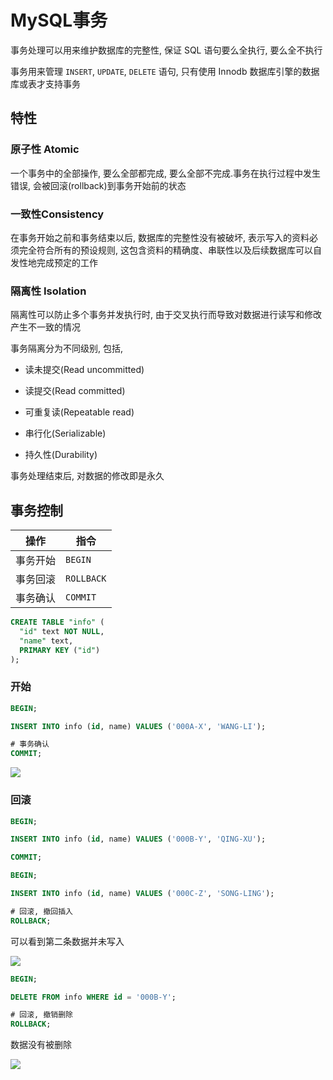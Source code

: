 <!--
 * @Description: 
 * @Version: 1.0
 * @Author: DaLao
 * @Email: dalao@xxx.com
 * @Date: 2021-01-16 17:59:35
 * @LastEditors: dalao
 * @LastEditTime: 2023-03-18 00:32:25
-->

# MySQL事务


事务处理可以用来维护数据库的完整性, 保证 SQL 语句要么全执行, 要么全不执行

事务用来管理 `INSERT`, `UPDATE`, `DELETE` 语句, 只有使用 Innodb 数据库引擎的数据库或表才支持事务



## 特性


### 原子性 Atomic

一个事务中的全部操作, 要么全部都完成, 要么全部不完成.事务在执行过程中发生错误, 会被回滚(rollback)到事务开始前的状态


### 一致性Consistency

在事务开始之前和事务结束以后, 数据库的完整性没有被破坏, 表示写入的资料必须完全符合所有的预设规则, 这包含资料的精确度、串联性以及后续数据库可以自发性地完成预定的工作


### 隔离性 Isolation

隔离性可以防止多个事务并发执行时, 由于交叉执行而导致对数据进行读写和修改产生不一致的情况

事务隔离分为不同级别, 包括, 

- 读未提交(Read uncommitted)

- 读提交(Read committed)

- 可重复读(Repeatable read)

- 串行化(Serializable)

- 持久性(Durability)

事务处理结束后, 对数据的修改即是永久


## 事务控制


| 操作     | 指令       |
| -------- | ---------- |
| 事务开始 | `BEGIN`    |
| 事务回滚 | `ROLLBACK` |
| 事务确认 | `COMMIT`   |

```sql
CREATE TABLE "info" (
  "id" text NOT NULL, 
  "name" text, 
  PRIMARY KEY ("id")
);
```


### 开始

```sql
BEGIN;

INSERT INTO info (id, name) VALUES ('000A-X', 'WANG-LI');

# 事务确认
COMMIT;
```

![](https://cdn.hurra.ltd/img/20200712233125.png)


### 回滚

```sql
BEGIN;

INSERT INTO info (id, name) VALUES ('000B-Y', 'QING-XU');

COMMIT;

BEGIN;

INSERT INTO info (id, name) VALUES ('000C-Z', 'SONG-LING');

# 回滚, 撤回插入
ROLLBACK;
```

可以看到第二条数据并未写入

![](https://cdn.hurra.ltd/img/20200712235320.png)

```sql
BEGIN;

DELETE FROM info WHERE id = '000B-Y';

# 回滚, 撤销删除
ROLLBACK;
```

数据没有被删除

![](https://cdn.hurra.ltd/img/20200713000345.png)